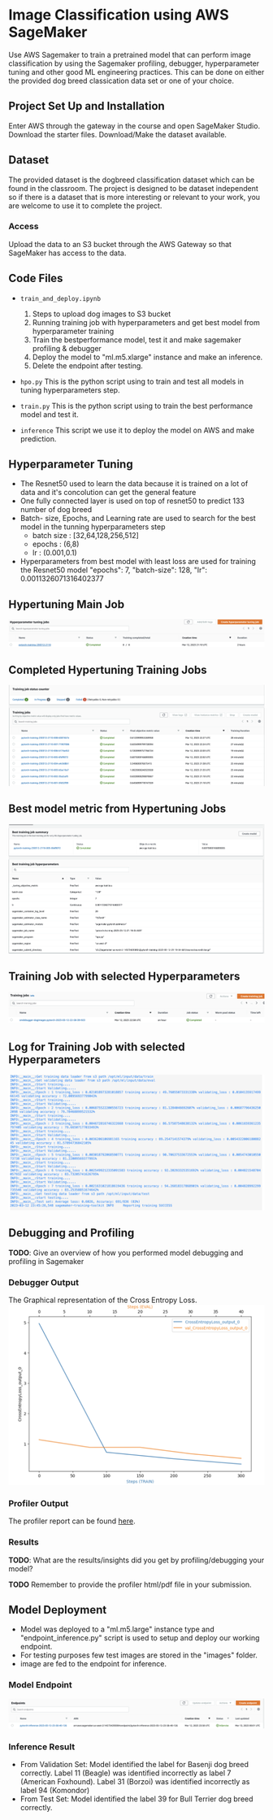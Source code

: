 # Image Classification using AWS SageMaker

Use AWS Sagemaker to train a pretrained model that can perform image classification by using the Sagemaker profiling, debugger, hyperparameter tuning and other good ML engineering practices. This can be done on either the provided dog breed classication data set or one of your choice.

## Project Set Up and Installation

Enter AWS through the gateway in the course and open SageMaker Studio. 
Download the starter files.
Download/Make the dataset available. 

## Dataset

The provided dataset is the dogbreed classification dataset which can be found in the classroom.
The project is designed to be dataset independent so if there is a dataset that is more interesting or relevant to your work, you are welcome to use it to complete the project.

### Access

Upload the data to an S3 bucket through the AWS Gateway so that SageMaker has access to the data. 

## Code Files

- `train_and_deploy.ipynb` 
    1. Steps to upload dog images to S3 bucket
    2. Running training job with hyperparameters and get best model from hyperparameter training
    3. Train the bestperformance model, test it and make sagemaker profiling & debugger
    4. Deploy the model to "ml.m5.xlarge" instance and make an inference.
    5. Delete the endpoint after testing.

- `hpo.py` This is the python script using to train and test all models in tuning hyperparameters step.

- `train.py` This is the python script using to train the best performance model and test it.

- `inference` This script we use it to deploy the model on AWS and make prediction.


## Hyperparameter Tuning

- The Resnet50 used to learn the data because it is trained on a lot of data and it's concolution can get the general feature 
- One fully connected layer is used on top of resnet50 to predict 133 number of dog breed
- Batch- size, Epochs, and Learning rate are used to search for the best model in  the tunning hyperparameters step
     - batch size : [32,64,128,256,512]
     - epochs : (6,8)
     - lr : (0.001,0.1)
- Hyperparameters from best model with least loss are used for training the Resnet50 model "epochs": 7, "batch-size": 128, "lr": 0.0011326071316402377


## Hypertuning Main Job

![Hypertuning Main Job ](images/hyperparametertuningjob.png "Hypertuning Main Job")

## Completed Hypertuning Training Jobs

![Completed Hypertuning Training Jobs](images/hyperparametertuningjob2.png "Completed Hypertuning Training Jobs")

## Best model metric from Hypertuning Jobs

![Best model metric from Hypertuning Jobs](images/hyperparametertuningjob-best.png "Best model metric from Hypertuning Jobs")

## Training Job with selected Hyperparameters

![Training Job with selected Hyperparameters](images/trainingjobwithhyperparams.png "Training Job with selected Hyperparameters")

## Log for Training Job with selected Hyperparameters

![Log for Training Job with selected Hyperparameters](images/trainingjobwithhyperparamsLog.png "Log for Training Job with selected Hyperparameters")

## Debugging and Profiling

**TODO**: Give an overview of how you performed model debugging and profiling in Sagemaker


### Debugger Output

The Graphical representation of the Cross Entropy Loss.
![Cross Entropy Loss](images/tensor_plot.png "Cross Entropy Loss")


### Profiler Output

The profiler report can be found [here](ProfilerReport/profiler-report.html).

### Results

**TODO**: What are the results/insights did you get by profiling/debugging your model?

**TODO** Remember to provide the profiler html/pdf file in your submission.


## Model Deployment

- Model was deployed to a "ml.m5.large" instance type and "endpoint_inference.py" script is used to setup and deploy our working endpoint.
- For testing purposes few test images are stored in the "images" folder.
- image are fed to the endpoint for inference.
### Model Endpoint
![End Point Deployment](images/model_endpoint.png "End Point")


### Inference Result

- From Validation Set:
    Model identified the label for Basenji dog breed correctly.
    Label 11 (Beagle) was identified incorrectly as label 7 (American Foxhound).
    Label 31 (Borzoi) was identified incorrectly as label 94 (Komondor)
- From Test Set:
    Model identified the label 39 for Bull Terrier dog breed correctly.
